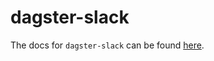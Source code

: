 # dagster-slack

The docs for `dagster-slack` can be found
[here](https://docs.dagster.io/api/python-api/libraries/dagster-slack).
